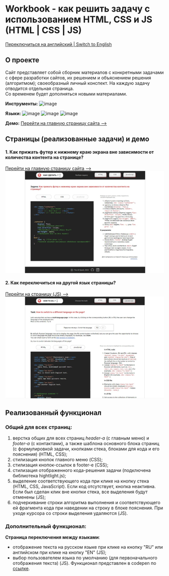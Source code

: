 # Workbook - как решить задачу с использованием HTML, CSS и JS (HTML | CSS | JS)

[Переключиться на английский | Switch to English](./readme.md)

## О проекте
Сайт представляет собой сборник материалов с конкретными задачами с сфере разработки сайтов, их решением и объяснением решения (алгоритмом); своеобразный личный конспект. На каждую задачу отводится отдельная страница.  
Со временем будет дополняться новыми материалами.

**Инструменты:** 
![image](https://img.shields.io/badge/VSCode-0078D4?style=for-the-badge&logo=visual%20studio%20code&logoColor=white "Visual Studio Code")

**Языки:** 
![image](https://img.shields.io/badge/HTML5-E34F26?style=for-the-badge&logo=html5&logoColor=white "HTML") 
![image](https://img.shields.io/badge/CSS3-1572B6?style=for-the-badge&logo=css3&logoColor=white "CSS") 
![image](https://img.shields.io/badge/JavaScript-323330?style=for-the-badge&logo=javascript&logoColor=F7DF1E "JS") 

**Демо:** [Перейти на главную страницу сайта -->](https://the-all-spark.github.io/workbook/) 

## Страницы (реализованные задачи) и демо

#### 1. Как прижать футер к нижнему краю экрана вне зависимости от количества контента на странице?

[Перейти на главную страницу сайта -->](https://the-all-spark.github.io/workbook/) 
![screenshot](./assets/workbook_screenshot_main-page.jpg "Скриншот главной страницы")

#### 2. Как переключиться на другой язык страницы?

[Перейти на страницу (JS) -->](https://the-all-spark.github.io/workbook/switch_lang.html) 
![screenshot](./assets/workbook_screenshot_ru-en.jpg "Скриншот страницы переключения между языками")

## Реализованный функционал

### Общий для всех страниц:
1. верстка общих для всех страниц _header-а_ (с главным меню) и _footer-а_ (с контактами), а также шаблона основного блока страниц (с формулировкой задачи, кнопками стека, блоками для кода и его пояснения) (HTML, CSS);
2. стилизация кнопок главного меню (CSS);
3. стилизация кнопок-ссылок в footer-е (CSS);
4. стилизация отображенного кода-решения задачи (подключена библиотека hightlight.js);
5. выделение соответствующего кода при клике на кнопку стека (HTML, CSS, JavaScript). Если код отсутствует, кнопка неактивна. Если был сделан клик вне кнопки стека, все выделения будут отменены (JS);
6. подчеркивание строки алгоритма выполнения и соответствующего ей фрагмента кода при наведении на строку в блоке пояснения. При уходе курсора со строки выделения удаляются (JS).

### Дополнительный функционал:

**Страница переключения между языками**:
- отображение текста на русском языке при клике на кнопку "RU" или английском при клике на кнопку "EN" (JS);
- выбор пользователем языка по умолчанию (для первоначального отображения текста) (JS). Функционал представлен в codepen по [ссылке](https://codepen.io/Lisovolk/pen/ExzLqjJ).